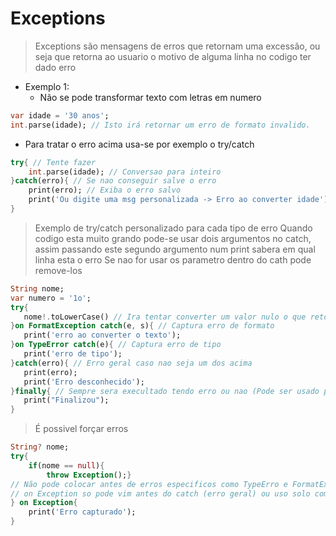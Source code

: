 # Exceptions
>Exceptions são mensagens de erros que retornam uma excessão, ou seja que retorna ao usuario o motivo de alguma linha no codigo ter dado erro
- Exemplo 1:
    - Não se pode transformar texto com letras em numero
```dart
var idade = '30 anos';
int.parse(idade); // Isto irá retornar um erro de formato invalido.
```
- Para tratar o erro acima usa-se por exemplo o try/catch
```dart
try{ // Tente fazer
    int.parse(idade); // Conversao para inteiro
}catch(erro){ // Se nao conseguir salve o erro
    print(erro); // Exiba o erro salvo
    print('Ou digite uma msg personalizada -> Erro ao converter idade');
}
 ```
 >Exemplo de try/catch personalizado para cada tipo de erro
 >Quando codigo esta muito grando pode-se usar dois argumentos no catch, assim passando este segundo argumento num print sabera em qual linha esta o erro
 >Se nao for usar os parametro dentro do cath pode remove-los
 ```dart
String nome;
var numero = '1o';
try{
    nome!.toLowerCase() // Ira tentar converter um valor nulo o que retorna um erro
}on FormatException catch(e, s){ // Captura erro de formato
    print('erro ao converter o texto');
}on TypeError catch(e){ // Captura erro de tipo
    print('erro de tipo');
}catch(erro){ // Erro geral caso nao seja um dos acima
    print(erro); 
    print('Erro desconhecido');
}finally{ // Sempre sera execultado tendo erro ou nao (Pode ser usado por exemplo para fechar conexoes com BD)
    print("Finalizou");
}
```
>É possivel forçar erros
```dart
String? nome;
try{
    if(nome == null){
        throw Exception();}
// Não pode colocar antes de erros especificos como TypeErro e FormatException
// on Exception so pode vim antes do catch (erro geral) ou uso solo como neste exemplo
} on Exception{
    print('Erro capturado');
}
